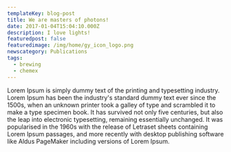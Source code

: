 ```yaml
---
templateKey: blog-post
title: We are masters of photons!
date: 2017-01-04T15:04:10.000Z
description: I love lights!
featuredpost: false
featuredimage: /img/home/gy_icon_logo.png
newscategory: Publications
tags:
  - brewing
  - chemex
---
```

Lorem Ipsum is simply dummy text of the printing and typesetting industry. Lorem Ipsum has been the industry's standard dummy text ever since the 1500s, when an unknown printer took a galley of type and scrambled it to make a type specimen book. It has survived not only five centuries, but also the leap into electronic typesetting, remaining essentially unchanged. It was popularised in the 1960s with the release of Letraset sheets containing Lorem Ipsum passages, and more recently with desktop publishing software like Aldus PageMaker including versions of Lorem Ipsum.
